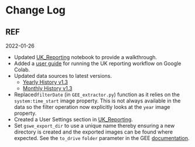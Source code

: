 # Change Log

## REF
2022-01-26
- Updated [UK_Reporting](./UK_reporting.ipynb) notebook to provide a walkthrough.
- Added a [user guide](./Colab_Guide.md) for running the UK reporting workflow on Google Colab.
- Updated data sources to latest versions.
  - [Yearly History v1.3](https://developers.google.com/earth-engine/datasets/catalog/JRC_GSW1_3_YearlyHistory)
  - [Monthly History v1.3](https://developers.google.com/earth-engine/datasets/catalog/JRC_GSW1_3_MonthlyHistory)
- Replaced`filterDate` (in `GEE_extractor.py`) function as it relies on the `system:time_start` image property. This is not always available in the data so the filter operation now explicitly looks at the `year` image property.
- Created a User Settings section in [UK_Reporting](./UK_reporting.ipynb).
- Set `gswe_export_dir` to use a unique name thereby ensuring a new directory
is created and the exported images can be found where expected. See the `to_drive` `folder`
parameter in the GEE [documentation](https://developers.google.com/earth-engine/apidocs/export-image-todrive).
